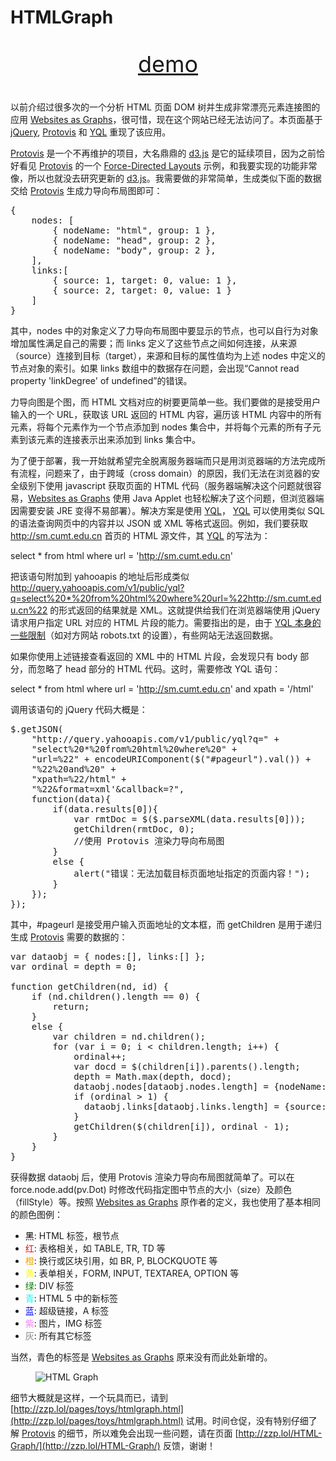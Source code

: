 # HTMLGraph

<p style="font-size: 36px; text-align: center;"><a href="http://zzp.lol/pages/toys/htmlgraph.html" target="_blank">demo</a></p>

以前介绍过很多次的一个分析 HTML 页面 DOM 树并生成非常漂亮元素连接图的应用 [Websites as Graphs](http://www.aharef.info/static/htmlgraph)，很可惜，现在这个网站已经无法访问了。本页面基于 [jQuery](http://jquery.com/), [Protovis](http://mbostock.github.io/protovis/) 和 [YQL](https://developer.yahoo.com/yql/) 重现了该应用。

[Protovis](http://mbostock.github.io/protovis/) 是一个不再维护的项目，大名鼎鼎的 [d3.js](http://d3js.org/) 是它的延续项目，因为之前恰好看见 [Protovis](http://mbostock.github.io/protovis/) 的一个 [Force-Directed Layouts](http://mbostock.github.io/protovis/ex/force.html) 示例，和我要实现的功能非常像，所以也就没去研究更新的 [d3.js](http://d3js.org/)。我需要做的非常简单，生成类似下面的数据交给 [Protovis](http://mbostock.github.io/protovis/) 生成力导向布局图即可：

<pre>
{
    nodes: [
        { nodeName: "html", group: 1 },
        { nodeName: "head", group: 2 },
        { nodeName: "body", group: 2 },
    ],
    links:[
        { source: 1, target: 0, value: 1 },
        { source: 2, target: 0, value: 1 }
    ]
}
</pre>

其中，nodes 中的对象定义了力导向布局图中要显示的节点，也可以自行为对象增加属性满足自己的需要；而 links 定义了这些节点之间如何连接，从来源（source）连接到目标（target），来源和目标的属性值均为上述 nodes 中定义的节点对象的索引。如果 links 数组中的数据存在问题，会出现“Cannot read property 'linkDegree' of undefined”的错误。

力导向图是个图，而 HTML 文档对应的树要更简单一些。我们要做的是接受用户输入的一个 URL，获取该 URL 返回的 HTML 内容，遍历该 HTML 内容中的所有元素，将每个元素作为一个节点添加到 nodes 集合中，并将每个元素的所有子元素到该元素的连接表示出来添加到 links 集合中。

为了便于部署，我一开始就希望完全脱离服务器端而只是用浏览器端的方法完成所有流程，问题来了，由于跨域（cross domain）的原因，我们无法在浏览器的安全级别下使用 javascript 获取页面的 HTML 代码（服务器端解决这个问题就很容易，[Websites as Graphs](http://www.aharef.info/static/htmlgraph) 使用 Java Applet 也轻松解决了这个问题，但浏览器端因需要安装 JRE 变得不易部署）。解决方案是使用 [YQL](https://developer.yahoo.com/yql/)， [YQL](https://developer.yahoo.com/yql/) 可以使用类似 SQL 的语法查询网页中的内容并以 JSON 或 XML 等格式返回。例如，我们要获取 http://sm.cumt.edu.cn 首页的 HTML 源文件，其 [YQL](https://developer.yahoo.com/yql/) 的写法为：

select * from html where url = 'http://sm.cumt.edu.cn'

把该语句附加到 yahooapis 的地址后形成类似 http://query.yahooapis.com/v1/public/yql?q=select%20*%20from%20html%20where%20url=%22http://sm.cumt.edu.cn%22 的形式返回的结果就是 XML。这就提供给我们在浏览器端使用 jQuery 请求用户指定 URL 对应的 HTML 片段的能力。需要指出的是，由于 [YQL 本身的一些限制](https://developer.yahoo.com/yql/provider/)（如对方网站 robots.txt 的设置），有些网站无法返回数据。

如果你使用上述链接查看返回的 XML 中的 HTML 片段，会发现只有 body 部分，而忽略了 head 部分的 HTML 代码。这时，需要修改 YQL 语句：

select * from html where url = 'http://sm.cumt.edu.cn' and xpath = '/html'

调用该语句的 jQuery 代码大概是：

<pre>
$.getJSON(
    "http://query.yahooapis.com/v1/public/yql?q=" + 
    "select%20*%20from%20html%20where%20" +
    "url=%22" + encodeURIComponent($("#pageurl").val()) +
    "%22%20and%20" + 
    "xpath=%22/html" +
    "%22&format=xml'&callback=?",
    function(data){
        if(data.results[0]){
            var rmtDoc = $($.parseXML(data.results[0]));
            getChildren(rmtDoc, 0);
            //使用 Protovis 渲染力导向布局图
        } 
        else {
            alert("错误：无法加载目标页面地址指定的页面内容！");
        }
    });
});
</pre>

其中，#pageurl 是接受用户输入页面地址的文本框，而 getChildren 是用于递归生成 [Protovis](http://mbostock.github.io/protovis/) 需要的数据的：

<pre>
var dataobj = { nodes:[], links:[] };
var ordinal = depth = 0;

function getChildren(nd, id) {
    if (nd.children().length == 0) {
        return;
    }
    else {
        var children = nd.children();
        for (var i = 0; i < children.length; i++) {
            ordinal++;
            var docd = $(children[i]).parents().length;
            depth = Math.max(depth, docd); 
            dataobj.nodes[dataobj.nodes.length] = {nodeName: children[i].tagName, group: docd, ordinal: ordinal};
            if (ordinal > 1) {
              dataobj.links[dataobj.links.length] = {source: ordinal - 1, target: id, value: 1};
            }
            getChildren($(children[i]), ordinal - 1);
        }
    }
}
</pre>

获得数据 dataobj 后，使用 Protovis 渲染力导向布局图就简单了。可以在 force.node.add(pv.Dot) 时修改代码指定图中节点的大小（size）及颜色（fillStyle）等。按照 [Websites as Graphs](http://www.aharef.info/static/htmlgraph) 原作者的定义，我也使用了基本相同的颜色图例：

* <span style="color: #000000;">黑</span>: HTML 标签，根节点 
* <span style="color: #FF0000;">红</span>: 表格相关，如 TABLE, TR, TD 等
* <span style="color: #EFA500;">橙</span>: 换行或区块引用，如 BR, P, BLOCKQUOTE 等 
* <span style="color: #FFFF00;">黄</span>: 表单相关，FORM, INPUT, TEXTAREA, OPTION 等 
* <span style="color: #008000;">绿</span>: DIV 标签
* <span style="color: #00FFFF;">青</span>: HTML 5 中的新标签
* <span style="color: #0000FF;">蓝</span>: 超级链接，A 标签
* <span style="color: #EE82EE;">紫</span>: 图片，IMG 标签
* <span style="color: #808080;">灰</span>: 所有其它标签

当然，青色的标签是 [Websites as Graphs](http://www.aharef.info/static/htmlgraph) 原来没有而此处新增的。

<figure>
    <img src="http://zzplol.b0.upaiyun.com/blog/post/htmlgraph_snap.png" alt="HTML Graph">
</figure>

细节大概就是这样，一个玩具而已，请到 [http://zzp.lol/pages/toys/htmlgraph.html](http://zzp.lol/pages/toys/htmlgraph.html) 试用。时间仓促，没有特别仔细了解 [Protovis](http://mbostock.github.io/protovis/) 的细节，所以难免会出现一些问题，请在页面 [http://zzp.lol/HTML-Graph/](http://zzp.lol/HTML-Graph/) 反馈，谢谢！
